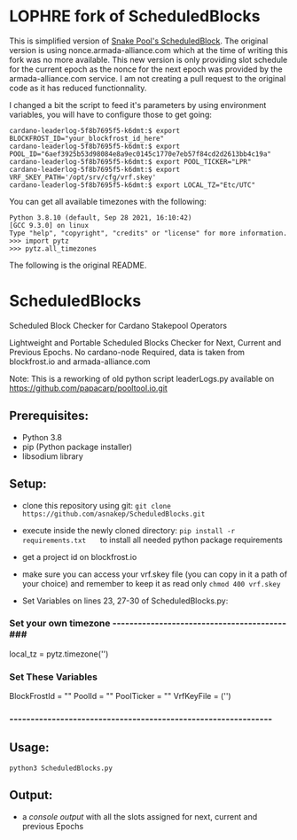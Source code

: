 # LOPHRE fork of ScheduledBlocks

This is simplified version of [Snake Pool's ScheduledBlock](https://github.com/asnakep/ScheduledBlocks).  The original version is using nonce.armada-alliance.com which at
 the time of writing this fork was no more available.  This new version is only providing slot schedule for the current epoch as the nonce for the next epoch was provided
 by the armada-alliance.com service.  I am not creating a pull request to the original code as it has reduced functionnality.

I changed a bit the script to feed it's parameters by using environment variables, you will have to configure those to get going:

```
cardano-leaderlog-5f8b7695f5-k6dmt:$ export BLOCKFROST_ID="your_blockfrost_id_here"
cardano-leaderlog-5f8b7695f5-k6dmt:$ export POOL_ID="6aef3925b53d98084e8a9ec0145c1770e7eb57f84cd2d2613bb4c19a"
cardano-leaderlog-5f8b7695f5-k6dmt:$ export POOL_TICKER="LPR"
cardano-leaderlog-5f8b7695f5-k6dmt:$ export VRF_SKEY_PATH='/opt/srv/cfg/vrf.skey'
cardano-leaderlog-5f8b7695f5-k6dmt:$ export LOCAL_TZ="Etc/UTC"
```

You can get all available timezones with the following:

```
Python 3.8.10 (default, Sep 28 2021, 16:10:42)
[GCC 9.3.0] on linux
Type "help", "copyright", "credits" or "license" for more information.
>>> import pytz
>>> pytz.all_timezones
```

The following is the original README.

# ScheduledBlocks

Scheduled Block Checker for Cardano Stakepool Operators

Lightweight and Portable Scheduled Blocks Checker for Next, Current and Previous Epochs.
No cardano-node Required, data is taken from blockfrost.io and armada-alliance.com

Note: This is a reworking of old python script leaderLogs.py 
available on https://github.com/papacarp/pooltool.io.git


## Prerequisites:
- Python 3.8
- pip (Python package installer)
- libsodium library

## Setup:
- clone this repository using git: ``` git clone https://github.com/asnakep/ScheduledBlocks.git ```
- execute inside the newly cloned directory: ```pip install -r requirements.txt   ```  to install all needed python package requirements
- get a project id on blockfrost.io
- make sure you can access your vrf.skey file (you can copy in it a path of your choice) and remember to keep it as read only ``` chmod 400 vrf.skey ```

- Set Variables on lines 23, 27-30 of ScheduledBlocks.py:

### Set your own timezone -----------------------------------------###
local_tz = pytz.timezone('')

### Set These Variables ###
BlockFrostId = ""
PoolId = ""
PoolTicker = ""
VrfKeyFile = ('')
### -------------------------------------------------------------- ###


## Usage:
``` python3 ScheduledBlocks.py ```

## Output: 
- a *console output* with all the slots assigned for next, current and previous Epochs
